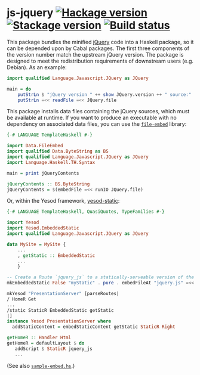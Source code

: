 # js-jquery [![Hackage version](https://img.shields.io/hackage/v/js-jquery.svg?label=Hackage)](https://hackage.haskell.org/package/js-jquery) [![Stackage version](https://www.stackage.org/package/js-jquery/badge/nightly?label=Stackage)](https://www.stackage.org/package/js-jquery) [![Build status](https://img.shields.io/github/workflow/status/ndmitchell/js-jquery/ci.svg)](https://github.com/ndmitchell/js-jquery/actions)

This package bundles the minified [jQuery](http://jquery.com/) code into a Haskell package,
so it can be depended upon by Cabal packages. The first three components of
the version number match the upstream jQuery version. The package is designed
to meet the redistribution requirements of downstream users (e.g. Debian).
As an example:

```haskell
import qualified Language.Javascript.JQuery as JQuery

main = do
    putStrLn $ "jQuery version " ++ show JQuery.version ++ " source:"
    putStrLn =<< readFile =<< JQuery.file
```

This package installs data files containing the jQuery sources, which must be available at runtime. If you want to produce an executable with no dependency on associated data files, you can use the [`file-embed`](https://hackage.haskell.org/package/file-embed) library:

```haskell
{-# LANGUAGE TemplateHaskell #-}

import Data.FileEmbed
import qualified Data.ByteString as BS
import qualified Language.Javascript.JQuery as JQuery
import Language.Haskell.TH.Syntax

main = print jQueryContents

jQueryContents :: BS.ByteString
jQueryContents = $(embedFile =<< runIO JQuery.file)
```

Or, within the Yesod framework, [yesod-static](https://hackage.haskell.org/package/yesod-static):

```haskell
{-# LANGUAGE TemplateHaskell, QuasiQuotes, TypeFamilies #-}

import Yesod
import Yesod.EmbeddedStatic
import qualified Language.Javascript.JQuery as JQuery

data MySite = MySite {
    ...
    , getStatic :: EmbeddedStatic
    ...
    }

-- Create a Route `jquery_js` to a statically-serveable version of the local jQuery lib.
mkEmbeddedStatic False "myStatic" . pure . embedFileAt "jquery.js" =<< runIO JQuery.file

mkYesod "PresentationServer" [parseRoutes|
/ HomeR Get
...
/static StaticR EmbeddedStatic getStatic
|]
instance Yesod PresentationServer where
  addStaticContent = embedStaticContent getStatic StaticR Right

getHomeR :: Handler Html
getHomeR = defaultLayout $ do
   addScript $ StaticR jquery_js
   ...

```
(See also [`sample-embed.hs`](https://github.com/yesodweb/yesod/blob/master/yesod-static/sample-embed.hs).)
